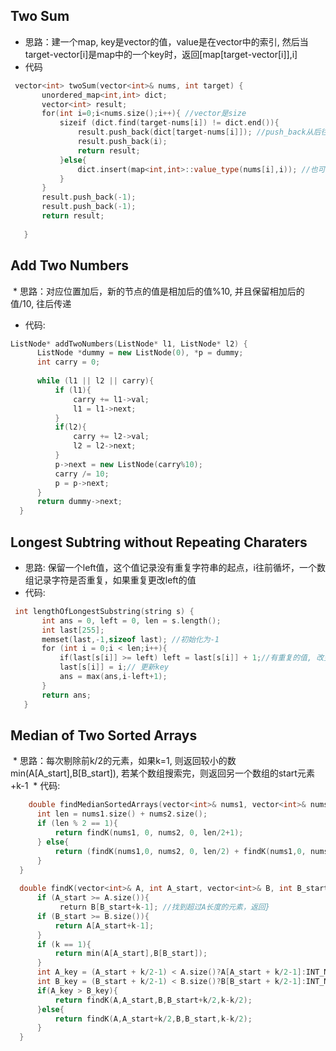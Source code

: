 ## Two Sum
 * 思路：建一个map, key是vector的值，value是在vector中的索引, 然后当target-vector[i]是map中的一个key时，返回[map[target-vector[i]],i]
 * 代码
 ```c++
  vector<int> twoSum(vector<int>& nums, int target) {
        unordered_map<int,int> dict;
        vector<int> result;
        for(int i=0;i<nums.size();i++){ //vector是size
            sizeif (dict.find(target-nums[i]) != dict.end()){
                result.push_back(dict[target-nums[i]]); //push_back从后往前
                result.push_back(i);
                return result;
            }else{
                dict.insert(map<int,int>::value_type(nums[i],i)); //也可以dict[nums[i]] = i
            }
        }
        result.push_back(-1);
        result.push_back(-1);
        return result;
        
    }
 ```
 
 ## Add Two Numbers
  * 思路：对应位置加后，新的节点的值是相加后的值%10, 并且保留相加后的值/10, 往后传递
  
  * 代码:
  ```c++
  ListNode* addTwoNumbers(ListNode* l1, ListNode* l2) {
        ListNode *dummy = new ListNode(0), *p = dummy;
        int carry = 0;
        
        while (l1 || l2 || carry){
            if (l1){
                carry += l1->val;
                l1 = l1->next;
            }
            if(l2){
                carry += l2->val;
                l2 = l2->next;
            }
            p->next = new ListNode(carry%10);
            carry /= 10;
            p = p->next;
        }
        return dummy->next;
    }
  ```

## Longest Subtring without Repeating Charaters
 * 思路: 保留一个left值，这个值记录没有重复字符串的起点，i往前循坏，一个数组记录字符是否重复，如果重复更改left的值
 * 代码:
 
 ```c++
  int lengthOfLongestSubstring(string s) {
        int ans = 0, left = 0, len = s.length();
        int last[255];
        memset(last,-1,sizeof last); //初始化为-1
        for (int i = 0;i < len;i++){
            if(last[s[i]] >= left) left = last[s[i]] + 1;//有重复的值, 改变left的值
            last[s[i]] = i;// 更新key
            ans = max(ans,i-left+1);
        }
        return ans;
    }
 ```
 
 ## Median of Two Sorted Arrays
  * 思路：每次剔除前k/2的元素，如果k=1, 则返回较小的数min(A[A_start],B[B_start]), 若某个数组搜索完，则返回另一个数组的start元素+k-1
  * 代码:
  ```c++
      double findMedianSortedArrays(vector<int>& nums1, vector<int>& nums2) {
        int len = nums1.size() + nums2.size();
        if (len % 2 == 1){
            return findK(nums1, 0, nums2, 0, len/2+1);
        } else{
            return (findK(nums1,0, nums2, 0, len/2) + findK(nums1,0, nums2, 0, len/2+1))/2.0;
        }
    }
    
    double findK(vector<int>& A, int A_start, vector<int>& B, int B_start, int k){
        if (A_start >= A.size()){
            return B[B_start+k-1]; //找到超过A长度的元素，返回}
        if (B_start >= B.size()){
            return A[A_start+k-1];
        }
        if (k == 1){
            return min(A[A_start],B[B_start]);
        }
        int A_key = (A_start + k/2-1) < A.size()?A[A_start + k/2-1]:INT_MAX;
        int B_key = (B_start + k/2-1) < B.size()?B[B_start + k/2-1]:INT_MAX;
        if(A_key > B_key){
            return findK(A,A_start,B,B_start+k/2,k-k/2);
        }else{
            return findK(A,A_start+k/2,B,B_start,k-k/2);
        }
    }
  ```

